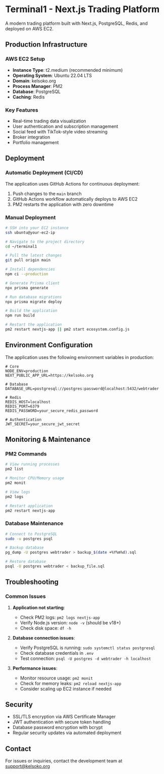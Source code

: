 # Terminal1 - Next.js Trading Platform

A modern trading platform built with Next.js, PostgreSQL, Redis, and deployed on AWS EC2.

## Production Infrastructure

### AWS EC2 Setup

- **Instance Type**: t2.medium (recommended minimum)
- **Operating System**: Ubuntu 22.04 LTS
- **Domain**: kelsoko.org
- **Process Manager**: PM2
- **Database**: PostgreSQL
- **Caching**: Redis

### Key Features

- Real-time trading data visualization
- User authentication and subscription management
- Social feed with TikTok-style video streaming
- Broker integration
- Portfolio management

## Deployment

### Automatic Deployment (CI/CD)

The application uses GitHub Actions for continuous deployment:

1. Push changes to the `main` branch
2. GitHub Actions workflow automatically deploys to AWS EC2
3. PM2 restarts the application with zero downtime

### Manual Deployment

```bash
# SSH into your EC2 instance
ssh ubuntu@your-ec2-ip

# Navigate to the project directory
cd ~/terminal1

# Pull the latest changes
git pull origin main

# Install dependencies
npm ci --production

# Generate Prisma client
npx prisma generate

# Run database migrations
npx prisma migrate deploy

# Build the application
npm run build

# Restart the application
pm2 restart nextjs-app || pm2 start ecosystem.config.js
```

## Environment Configuration

The application uses the following environment variables in production:

```
# Core
NODE_ENV=production
NEXT_PUBLIC_APP_URL=https://kelsoko.org

# Database
DATABASE_URL=postgresql://postgres:password@localhost:5432/webtrader

# Redis
REDIS_HOST=localhost
REDIS_PORT=6379
REDIS_PASSWORD=your_secure_redis_password

# Authentication
JWT_SECRET=your_secure_jwt_secret
```

## Monitoring & Maintenance

### PM2 Commands

```bash
# View running processes
pm2 list

# Monitor CPU/Memory usage
pm2 monit

# View logs
pm2 logs

# Restart application
pm2 restart nextjs-app
```

### Database Maintenance

```bash
# Connect to PostgreSQL
sudo -u postgres psql

# Backup database
pg_dump -U postgres webtrader > backup_$(date +%Y%m%d).sql

# Restore database
psql -U postgres webtrader < backup_file.sql
```

## Troubleshooting

### Common Issues

1. **Application not starting**:
   - Check PM2 logs: `pm2 logs nextjs-app`
   - Verify Node.js version: `node -v` (should be v18+)
   - Check disk space: `df -h`

2. **Database connection issues**:
   - Verify PostgreSQL is running: `sudo systemctl status postgresql`
   - Check database credentials in `.env`
   - Test connection: `psql -U postgres -d webtrader -h localhost`

3. **Performance issues**:
   - Monitor resource usage: `pm2 monit`
   - Check for memory leaks: `pm2 reload nextjs-app`
   - Consider scaling up EC2 instance if needed

## Security

- SSL/TLS encryption via AWS Certificate Manager
- JWT authentication with secure token handling
- Database password encryption with bcrypt
- Regular security updates via automated deployment

## Contact

For issues or inquiries, contact the development team at support@kelsoko.org